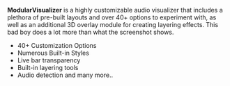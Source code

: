<!-- START Header.mustache -->
<!-- END Header.mustache -->
<!-- START ShieldsBasic.mustache -->
<!-- END ShieldsBasic.mustache -->

<!-- START About.mustache -->
<!-- END About.mustache -->
**ModularVisualizer** is a highly customizable audio visualizer that includes a plethora of pre-built layouts and over 40+ options to experiment with, as well as an additional 3D overlay module for creating layering effects. This bad boy does a lot more than what the screenshot shows.

<!-- START Features.mustache -->
<!-- END Features.mustache -->
* 40+ Customization Options
* Numerous Built-in Styles
* Live bar transparency
* Built-in layering tools 
* Audio detection and many more..

<!-- START GetStarted.mustache -->
<!-- END GetStarted.mustache -->
<!-- START Setup.mustache -->
<!-- END Setup.mustache -->
<!-- START Footer.mustache -->
<!-- END Footer.mustache -->

